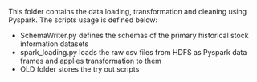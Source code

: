 This folder contains the data loading, transformation and cleaning using Pyspark. The scripts usage is defined below:

* SchemaWriter.py defines the schemas of the primary historical stock information datasets
* spark_loading.py loads the raw csv files from HDFS as Pyspark data frames and applies transformation to them
* OLD folder stores the try out scripts
